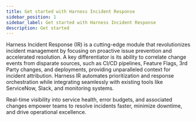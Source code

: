 ```yaml
---
title: Get started with Harness Incident Response
sidebar_position: 1
sidebar_label: Get started with Harness Incident Response
description: Get started
---
```


Harness Incident Response (IR) is a cutting-edge module that revolutionizes incident management by focusing on proactive issue prevention and accelerated resolution. A key differentiator is its ability to correlate change events from disparate sources, such as CI/CD pipelines, Feature Flags, 3rd Party changes, and deployments, providing unparalleled context for incident attribution. Harness IR automates prioritization and response orchestration while integrating seamlessly with existing tools like ServiceNow, Slack, and monitoring systems. 

Real-time visibility into service health, error budgets, and associated changes empower teams to resolve incidents faster, minimize downtime, and drive operational excellence.